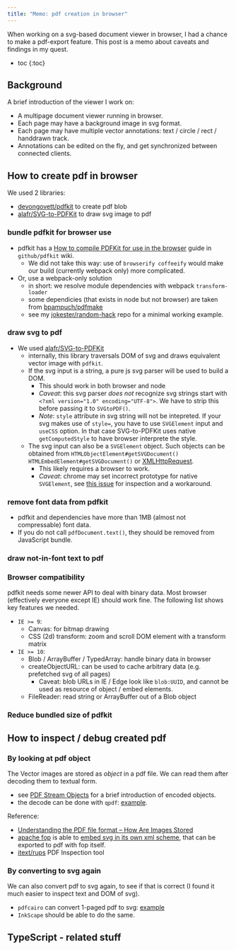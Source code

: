 ```yaml
---
title: "Memo: pdf creation in browser"
---
```


When working on a svg-based document viewer in browser, I had a chance to make a pdf-export feature.
This post is a memo about caveats and findings in my quest.

- toc
{:toc}

## Background

A brief <!-- and NDA-compliant--> introduction of the viewer I work on:

- A multipage document viewer running in browser.
- Each page may have a background image in svg format.
- Each page may have multiple vector annotations: text / circle / rect / handdrawn track.
- Annotations can be edited on the fly, and get synchronized between connected clients.

## How to create pdf in browser

We used 2 libraries:

- [devongovett/pdfkit](https://github.com/devongovett/pdfkit) to create pdf blob
- [alafr/SVG-to-PDFKit](https://github.com/alafr/SVG-to-PDFKit) to draw svg image to pdf

### bundle pdfkit for browser use

- pdfkit has a [How to compile PDFKit for use in the browser](https://github.com/devongovett/pdfkit/wiki/How-to-compile-PDFKit-for-use-in-the-browser) guide in `github/pdfkit` wiki.
    - We did not take this way: use of `browserify coffeeify` would make our build (currently webpack only) more complicated.
- Or, use a webpack-only solution
    - in short: we resolve module dependencies with webpack `transform-loader`
    - some dependicies (that exists in node but not browser) are taken from [bpampuch/pdfmake](https://github.com/bpampuch/pdfmake)
    - see my [jokester/random-hack](https://github.com/jokester/random-hack/tree/master/pdfkit-webpack) repo for a minimal working example.

### draw svg to pdf

- We used [alafr/SVG-to-PDFKit](https://github.com/alafr/SVG-to-PDFKit)
    - internally, this library traversals DOM of svg and draws equivalent vector image with `pdfkit`.
    - If the svg input is a string, a pure js svg parser will be used to build a DOM.
        - This should work in both browser and node
        - *Caveat*: this svg parser *does not* recognize svg strings start with `<?xml version="1.0" encoding="UTF-8">`. We have to strip this before passing it to `SVGtoPDF()`.
        - *Note*: `style` attribute in svg string will not be intepreted. If your svg makes use of `style=`, you have to use `SVGElement` input and `useCSS` option. In that case SVG-to-PDFKit uses native `getComputedStyle` to have browser interprete the style.
    - The svg input can also be a `SVGElement` object. Such objects can be obtained from `HTMLObjectElement#getSVGDocument()` `HTMLEmbedElement#getSVGDocument()` or [XMLHttpRequest](https://stackoverflow.com/a/14070928/327815).
        - This likely requires a browser to work.
        - *Caveat*: chrome may set incorrect prototype for native `SVGElement`, see [this issue](https://github.com/alafr/SVG-to-PDFKit/issues/47) for inspection and a workaround.

### remove font data from pdfkit

- pdfkit and dependencies have more than 1MB (almost not compressable) font data.
- If you do not call `pdfDocument.text()`, they should be removed from JavaScript bundle.

### draw not-in-font text to pdf




### Browser compatibility

pdfkit needs some newer API to deal with binary data. Most browser (effectively everyone except IE) should work fine. The following list shows key features we needed.

- `IE >= 9`:
    - Canvas: for bitmap drawing
    - CSS (2d) transform: zoom and scroll DOM element with a transform matrix
- `IE >= 10`:
    - Blob / ArrayBuffer / TypedArray: handle binary data in browser
    - createObjectURL: can be used to cache arbitrary data (e.g. prefetched svg of all pages)
        - Caveat: blob URLs in IE / Edge look like `blob:UUID`, and cannot be used as resource of object / embed elements.
    - FileReader: read string or ArrayBuffer out of a Blob object

### Reduce bundled size of pdfkit

<!-- TODO -->

## How to inspect / debug created pdf

### By looking at pdf object

The Vector images are stored as *object* in a pdf file.
We can read them after decoding them to textual form.

- see [PDF Stream Objects](https://blog.didierstevens.com/2008/05/19/pdf-stream-objects/) for a brief introduction of encoded objects.
- the decode can be done with `qpdf`: [example](https://stackoverflow.com/a/29474423/327815).

Reference:

- [Understanding the PDF file format – How Are Images Stored](https://blog.idrsolutions.com/2010/04/understanding-the-pdf-file-format-how-are-images-stored/)
- [apache fop](https://xmlgraphics.apache.org/fop/) is able to [embed svg in its own xml scheme](https://xmlgraphics.apache.org/fop/dev/fo/embedding.fo.pdf), that can be exported to pdf with fop itself.
- [itext/rups](https://github.com/itext/rups/) PDF Inspection tool

### By converting to svg again

We can also convert pdf to svg again, to see if that is correct (I found it much easier to inspect text and DOM of svg).

- `pdfcairo` can convert 1-paged pdf to svg: [example]()
- `InkScape` should be able to do the same.

## TypeScript - related stuff





